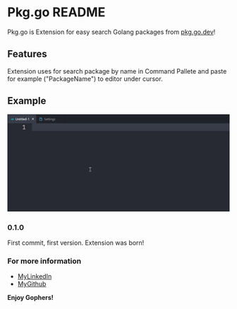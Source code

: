 # Pkg.go README

Pkg.go is Extension for easy search Golang packages from [pkg.go.dev](https://pkg.go.dev/)!

## Features

Extension uses for search package by name in Command Pallete and paste for example ("PackageName") to editor under cursor.

## Example

![Example Gif](https://github.com/KYCb2/PkgGoVsCode/blob/master/resources/feature.gif?raw=true)

<!-- TODO: Setup gif in github! -->
### 0.1.0

First commit, first version. Extension was born!

### For more information

* [MyLinkedIn](https://www.linkedin.com/in/nikita-kazeka-432a00211/)
* [MyGithub](https://github.com/KYCb2/GopherPkgSearchVsCode)

**Enjoy Gophers!**